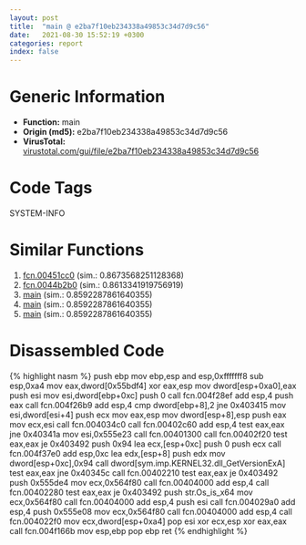 ```yaml
---
layout: post
title:  "main @ e2ba7f10eb234338a49853c34d7d9c56"
date:   2021-08-30 15:52:19 +0300
categories: report
index: false
---
```


# Generic Information
- **Function:** main
- **Origin (md5):** e2ba7f10eb234338a49853c34d7d9c56
- **VirusTotal:** [virustotal.com/gui/file/e2ba7f10eb234338a49853c34d7d9c56][virustotal_ref]

# Code Tags
<span class="tag" id="SYSTEM-INFO">SYSTEM-INFO</span>


# Similar Functions

1. [fcn.00451cc0][similar_1_ref] (sim.: 0.8673568251128368)
2. [fcn.0044b2b0][similar_2_ref] (sim.: 0.8613341919756919)
3. [main][similar_3_ref] (sim.: 0.8592287861640355)
4. [main][similar_4_ref] (sim.: 0.8592287861640355)
5. [main][similar_5_ref] (sim.: 0.8592287861640355)


# Disassembled Code

{% highlight nasm %}
push ebp
mov ebp,esp
and esp,0xfffffff8
sub esp,0xa4
mov eax,dword[0x55bdf4]
xor eax,esp
mov dword[esp+0xa0],eax
push esi
mov esi,dword[ebp+0xc]
push 0
call fcn.004f28ef
add esp,4
push eax
call fcn.004f26b9
add esp,4
cmp dword[ebp+8],2
jne 0x403415
mov esi,dword[esi+4]
push ecx
mov eax,esp
mov dword[esp+8],esp
push eax
mov ecx,esi
call fcn.004034c0
call fcn.00402c60
add esp,4
test eax,eax
jne 0x40341a
mov esi,0x555e23
call fcn.00401300
call fcn.00402f20
test eax,eax
je 0x403492
push 0x94
lea ecx,[esp+0xc]
push 0
push ecx
call fcn.004f37e0
add esp,0xc
lea edx,[esp+8]
push edx
mov dword[esp+0xc],0x94
call dword[sym.imp.KERNEL32.dll_GetVersionExA]
test eax,eax
jne 0x40345c
call fcn.00402210
test eax,eax
je 0x403492
push 0x555de4
mov ecx,0x564f80
call fcn.00404000
add esp,4
call fcn.00402280
test eax,eax
je 0x403492
push str.Os_is_x64
mov ecx,0x564f80
call fcn.00404000
add esp,4
push esi
call fcn.004029a0
add esp,4
push 0x555e08
mov ecx,0x564f80
call fcn.00404000
add esp,4
call fcn.004022f0
mov ecx,dword[esp+0xa4]
pop esi
xor ecx,esp
xor eax,eax
call fcn.004f166b
mov esp,ebp
pop ebp
ret
{% endhighlight %}


[similar_1_ref]: /report/fcn.00451cc0@c60344b51fa39a329b92557d24ff7670
[similar_2_ref]: /report/fcn.0044b2b0@279a61b1e76da49531f1f16fd1102a2d
[similar_3_ref]: /report/main@cbd43f32a37a470d65c9071d3fc4f8ce
[similar_4_ref]: /report/main@b126e27183b007b246425b95392cae71
[similar_5_ref]: /report/main@a7fde220a04c8ad1ded25e571c4daa50
[virustotal_ref]: https://www.virustotal.com/gui/file/e2ba7f10eb234338a49853c34d7d9c56